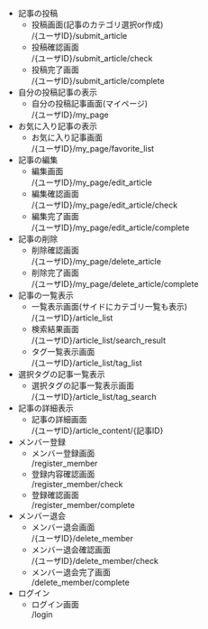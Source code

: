 - 記事の投稿
  - 投稿画面(記事のカテゴリ選択or作成)  
    /{ユーザID}/submit_article
  - 投稿確認画面  
    /{ユーザID}/submit_article/check
  - 投稿完了画面  
    /{ユーザID}/submit_article/complete
- 自分の投稿記事の表示
  - 自分の投稿記事画面(マイページ)  
    /{ユーザID}/my_page
- お気に入り記事の表示
  - お気に入り記事画面  
    /{ユーザID}/my_page/favorite_list
- 記事の編集
  - 編集画面  
    /{ユーザID}/my_page/edit_article
  - 編集確認画面  
    /{ユーザID}/my_page/edit_article/check
  - 編集完了画面  
    /{ユーザID}/my_page/edit_article/complete
- 記事の削除
  - 削除確認画面  
    /{ユーザID}/my_page/delete_article
  - 削除完了画面  
    /{ユーザID}/my_page/delete_article/complete
- 記事の一覧表示
  - 一覧表示画面(サイドにカテゴリ一覧も表示)  
    /{ユーザID}/article_list
  - 検索結果画面  
    /{ユーザID}/article_list/search_result
  - タグ一覧表示画面  
    /{ユーザID}/article_list/tag_list
- 選択タグの記事一覧表示
  - 選択タグの記事一覧表示画面  
    /{ユーザID}/article_list/tag_search
- 記事の詳細表示
  - 記事の詳細画面  
    /{ユーザID}/article_content/{記事ID}
- メンバー登録
  - メンバー登録画面  
    /register_member
  - 登録内容確認画面  
    /register_member/check
  - 登録確認画面  
    /register_member/complete
- メンバー退会
  - メンバー退会画面  
    /{ユーザID}/delete_member
  - メンバー退会確認画面  
    /{ユーザID}/delete_member/check
  - メンバー退会完了画面  
    /delete_member/complete
- ログイン
  - ログイン画面  
    /login